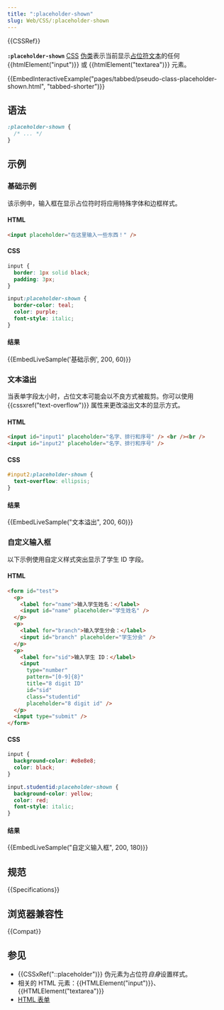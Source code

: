 ```yaml
---
title: ":placeholder-shown"
slug: Web/CSS/:placeholder-shown
---
```


{{CSSRef}}

**`:placeholder-shown`** [CSS](/zh-CN/docs/Web/CSS) [伪类](/zh-CN/docs/Web/CSS/Pseudo-classes)表示当前显示[占位符文本](/zh-CN/docs/Web/HTML/Element/input#placeholder)的任何 {{htmlElement("input")}} 或 {{htmlElement("textarea")}} 元素。

{{EmbedInteractiveExample("pages/tabbed/pseudo-class-placeholder-shown.html", "tabbed-shorter")}}

## 语法

```css
:placeholder-shown {
  /* ... */
}
```

## 示例

### 基础示例

该示例中，输入框在显示占位符时将应用特殊字体和边框样式。

#### HTML

```html
<input placeholder="在这里输入一些东西！" />
```

#### CSS

```css
input {
  border: 1px solid black;
  padding: 3px;
}

input:placeholder-shown {
  border-color: teal;
  color: purple;
  font-style: italic;
}
```

#### 结果

{{EmbedLiveSample('基础示例', 200, 60)}}

### 文本溢出

当表单字段太小时，占位文本可能会以不良方式被裁剪。你可以使用 {{cssxref("text-overflow")}} 属性来更改溢出文本的显示方式。

#### HTML

```html
<input id="input1" placeholder="名字、排行和序号" /> <br /><br />
<input id="input2" placeholder="名字、排行和序号" />
```

#### CSS

```css
#input2:placeholder-shown {
  text-overflow: ellipsis;
}
```

#### 结果

{{EmbedLiveSample("文本溢出", 200, 60)}}

### 自定义输入框

以下示例使用自定义样式突出显示了学生 ID 字段。

#### HTML

```html
<form id="test">
  <p>
    <label for="name">输入学生姓名：</label>
    <input id="name" placeholder="学生姓名" />
  </p>
  <p>
    <label for="branch">输入学生分会：</label>
    <input id="branch" placeholder="学生分会" />
  </p>
  <p>
    <label for="sid">输入学生 ID：</label>
    <input
      type="number"
      pattern="[0-9]{8}"
      title="8 digit ID"
      id="sid"
      class="studentid"
      placeholder="8 digit id" />
  </p>
  <input type="submit" />
</form>
```

#### CSS

```css
input {
  background-color: #e8e8e8;
  color: black;
}

input.studentid:placeholder-shown {
  background-color: yellow;
  color: red;
  font-style: italic;
}
```

#### 结果

{{EmbedLiveSample("自定义输入框", 200, 180)}}

## 规范

{{Specifications}}

## 浏览器兼容性

{{Compat}}

## 参见

- {{CSSxRef("::placeholder")}} 伪元素为占位符*自身*设置样式。
- 相关的 HTML 元素：{{HTMLElement("input")}}、{{HTMLElement("textarea")}}
- [HTML 表单](/zh-CN/docs/Learn/Forms)
